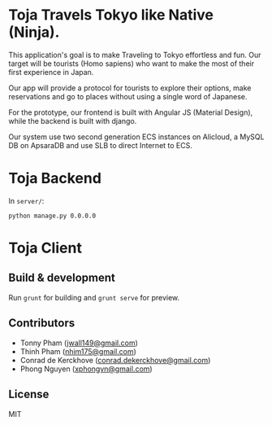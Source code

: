 # Toja Travels Tokyo like Native (Ninja).
This application's goal is to make Traveling to Tokyo effortless and fun. Our target will be tourists (Homo sapiens) who want to make the most of their first experience in Japan. 

Our app will provide a protocol for tourists to explore their options, make reservations and go to places without using a single word of Japanese.

For the prototype, our frontend is built with Angular JS (Material Design), while the backend is built with django.

Our system use two second generation ECS instances on Alicloud, a MySQL DB on ApsaraDB and use SLB to direct Internet to ECS.

# Toja Backend
In `server/`: 

    python manage.py 0.0.0.0

# Toja Client

## Build & development

Run `grunt` for building and `grunt serve` for preview.

## Contributors

* Tonny Pham (jwall149@gmail.com)
* Thinh Pham (nhim175@gmail.com)
* Conrad de Kerckhove (conrad.dekerckhove@gmail.com)
* Phong Nguyen (xphongvn@gmail.com)

## License

MIT
